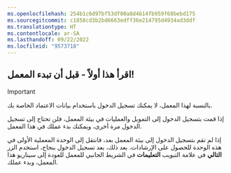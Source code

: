 ```yaml
---
ms.openlocfilehash: 254b1c6d97bf53df00a8d4614fb959f68bebd175
ms.sourcegitcommit: c1858cd3b2bd6663edff36e214795d4934ad3ddf
ms.translationtype: HT
ms.contentlocale: ar-SA
ms.lasthandoff: 09/22/2022
ms.locfileid: "9573718"
---
```

## <a name="read-this-first---before-you-start-the-lab"></a>اقرأ هذا أولاً - قبل أن تبدء المعمل! 

> [!IMPORTANT]
> بالنسبة لهذا المعمل، لا يمكنك تسجيل الدخول باستخدام بيانات الاعتماد الخاصة بك. 

إذا قمت بتسجيل الدخول إلى التمويل والعمليات في بيئة المعمل، فلن تحتاج إلى تسجيل الدخول مرة أخرى، ويمكنك بدء عملك في هذا المعمل.

إذا لم تقم بتسجيل الدخول إلى بيئة المعمل بعد، فانتقل إلى الوحدة المعملية الأولى في هذه الوحدة للحصول على الإرشادات. بعد ذلك، بعد تسجيل الدخول بنجاح، استخدم الزر **التالي** في علامة التبويب **التعليمات** في الشريط الجانبي للمعمل للعودة إلى سيناريو هذا المعمل، وبدء عملك.
